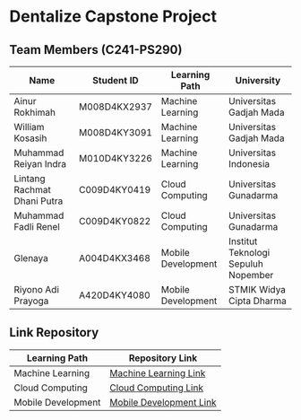 # Dentalize Capstone Project

## Team Members (C241-PS290)

| Name                       | Student ID   | Learning Path      | University                         |
| -------------------        | ----------   | -------------------| ----------                         |
| Ainur Rokhimah             | M008D4KX2937 | Machine Learning   | Universitas Gadjah Mada            |
| William Kosasih            | M008D4KY3091 | Machine Learning   | Universitas Gadjah Mada            |
| Muhammad Reiyan Indra      | M010D4KY3226 | Machine Learning   | Universitas Indonesia              |
| Lintang Rachmat Dhani Putra|C009D4KY0419  | Cloud Computing    | Universitas Gunadarma              |
| Muhammad Fadli Renel       | C009D4KY0822 | Cloud Computing    | Universitas Gunadarma              |
| Glenaya                    | A004D4KX3468 | Mobile Development | Institut Teknologi Sepuluh Nopember|
| Riyono Adi Prayoga         | A420D4KY4080 | Mobile Development | STMIK Widya Cipta Dharma           |

## Link Repository
|Learning Path      | Repository Link |
|--------------     | --------------
|Machine Learning   | [Machine Learning Link](https://drive.google.com/file/d/1Og8lb3P8YLzchfNOcm_jZ9BVeM37VYHj/view?usp=sharing) |
|Cloud Computing    | [Cloud Computing Link](https://github.com/dreamfrr/dentalize-backend) |
|Mobile Development | [Mobile Development Link](https://github.com/nyawnayaw05/Capstone-Project) |
